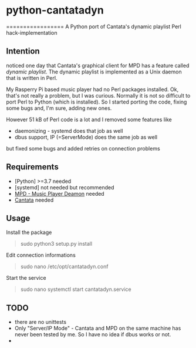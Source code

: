 # python-cantatadyn
=================
A Python port of Cantata's dynamic playlist Perl hack-implementation


## Intention
 noticed one day that Cantata's graphical client for MPD has a feature
 called *dynamic playlist*. The dynamic playlist is implemented as a
Unix daemon that is written in Perl.

My Rasperry Pi based music player had no Perl packages installed.
Ok, that's not really a problem, but I was curious. Normally it is
not so difficult to port Perl to Python (which is installed).
So I started porting the code, fixing some bugs and, I'm sure,
adding new ones.

However 51 kB of Perl code is a lot and I removed some features like
- daemonizing - systemd does that job as well
- dbus support, IP (=ServerMode) does the same job as well

but fixed some bugs and added retries on connection problems


## Requirements
- [Python] >=3.7 needed
- [systemd] not needed but recommended
- [MPD - Music Player Deamon](https://github.com/MusicPlayerDaemon/MPD) needed
- [Cantata](https://raw.githubu.com/CDrummond/cantata) needed


## Usage
Install the package
 >sudo python3 setup.py install

 Edit connection informations
 >sudo nano /etc/opt/cantatadyn.conf

 Start the service
 >sudo nano systemctl start cantatadyn.service


## TODO
- there are no unittests
- Only "Server/IP Mode" - Cantata and MPD on the same machine has never been
  tested by me. So I have no idea if dbus works or not.
-
